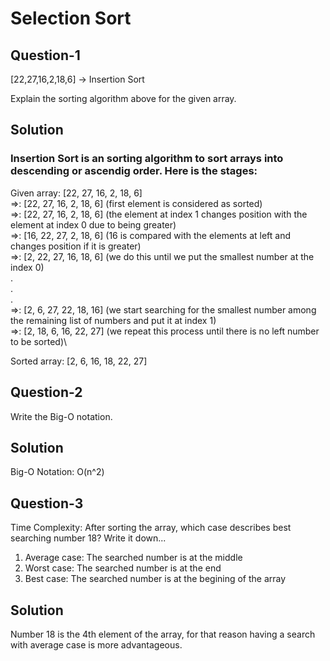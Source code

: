 # Selection Sort
## Question-1
[22,27,16,2,18,6] -> Insertion Sort

Explain the sorting algorithm above for the given array.
## Solution
### Insertion Sort is an sorting algorithm to sort arrays into descending or ascendig order. Here is the stages:

Given array: [22, 27, 16, 2, 18, 6]\
=>: [22, 27, 16, 2, 18, 6] (first element is considered as sorted)\
=>: [22, 27, 16, 2, 18, 6] (the element at index 1 changes position with the element at index 0 due to being greater)\
=>: [16, 22, 27, 2, 18, 6] (16 is compared with the elements at left and changes position if it is greater)\
=>: [2, 22, 27, 16, 18, 6] (we do this until we put the smallest number at the index 0)\
.\
.\
.\
=>: [2, 6, 27, 22, 18, 16] (we start searching for the smallest number among the remaining list of numbers and put it at index 1)\
=>: [2, 18, 6, 16, 22, 27] (we repeat this process until there is no left number to be sorted)\

Sorted array: [2, 6, 16, 18, 22, 27]

## Question-2
Write the Big-O notation.
## Solution
Big-O Notation:  O(n^2) 

## Question-3
Time Complexity: After sorting the array, which case describes best searching number 18? Write it down...
1. Average case: The searched number is at the middle
2. Worst case: The searched number is at the end
3. Best case: The searched number is at the begining of the array

## Solution
Number 18 is the 4th element of the array, for that reason having a search with average case is more advantageous.
